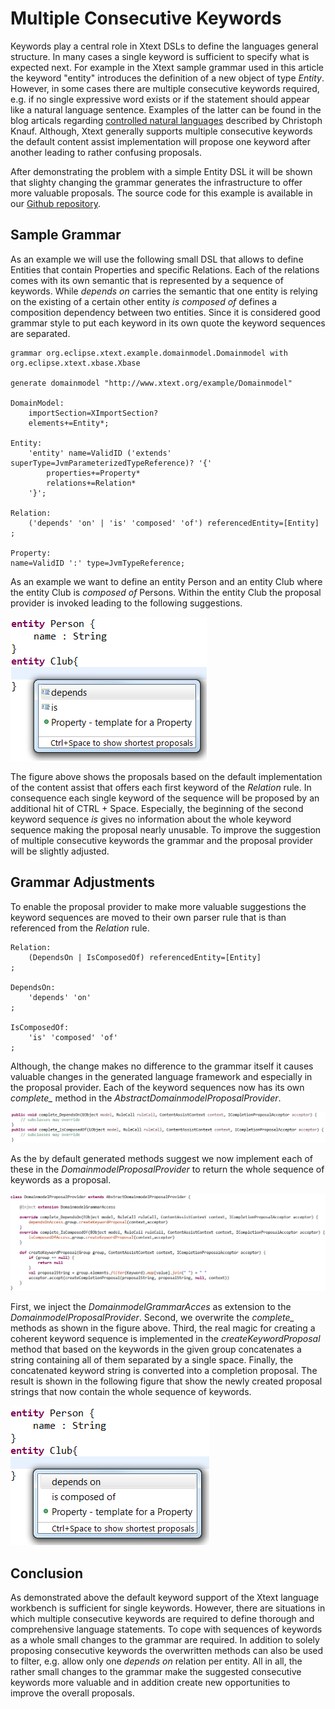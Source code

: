 # Multiple Consecutive Keywords

Keywords play a central role in Xtext DSLs to define the languages general structure. In many cases a single keyword is sufficient to specify what is expected next. For example in the Xtext sample grammar used in this article the keyword "entity" introduces the definition of a new object of type *Entity*. However, in some cases there are multiple consecutive keywords required, e.g. if no single expressive word exists or if the statement should appear like a natural language sentence. Examples of the latter can be found in the blog articals regarding [controlled natural languages](https://blogs.itemis.com/en/xtext-and-controlled-natural-languages-for-software-requirements-part-1)  described by Christoph Knauf. Although, Xtext generally supports multiple consecutive keywords the default content assist implementation  will propose one keyword after another leading to rather confusing proposals. 

After demonstrating the problem with a simple Entity DSL it will be shown that slighty changing the grammar generates the infrastructure to offer more valuable proposals. The source code for this example is available in our [Github repository](https://github.com/itemis/itemis-blog/tree/multiple_keywords).

## Sample Grammar
As an example we will use the following small DSL that allows to define Entities that contain Properties and specific Relations. Each of the relations comes with its own semantic that is represented by a sequence of keywords. While *depends on* carries the semantic that one entity is relying on the existing of a certain other entity *is composed of* defines a composition dependency between two entities. Since it is considered good grammar style to put each keyword in its own quote the keyword sequences are separated. 
    
	grammar org.eclipse.xtext.example.domainmodel.Domainmodel with org.eclipse.xtext.xbase.Xbase
	
	generate domainmodel "http://www.xtext.org/example/Domainmodel"
	
	DomainModel:
		importSection=XImportSection?
		elements+=Entity*;
	
	Entity:
		'entity' name=ValidID ('extends' superType=JvmParameterizedTypeReference)? '{'
			properties+=Property*
			relations+=Relation*
		'}';
	
	Relation:
		('depends' 'on' | 'is' 'composed' 'of') referencedEntity=[Entity]
	;
	
	Property:
	name=ValidID ':' type=JvmTypeReference;
	

As an example we want to define an entity Person and an entity Club where the entity Club is *composed of* Persons. Within the entity Club the proposal provider is invoked leading to the following suggestions. 

![Default Proposal Provider](images/ProposalDefault.png)

The figure above shows the proposals based on the default implementation of the content assist that offers each first keyword of the *Relation* rule. In consequence each single keyword of the sequence will be proposed by an additional hit of CTRL + Space. Especially, the beginning of the second keyword sequence *is* gives no information about the whole keyword sequence making the proposal nearly unusable. To improve the suggestion of multiple consecutive keywords the grammar and the proposal provider will be slightly adjusted.

## Grammar Adjustments
To enable the proposal provider to make more valuable suggestions the keyword sequences are moved to their own parser rule that is than referenced from the *Relation* rule. 

	Relation:
		(DependsOn | IsComposedOf) referencedEntity=[Entity]
	;
	
	DependsOn:
		'depends' 'on'
	;
	
	IsComposedOf:
		'is' 'composed' 'of'
	;

Although, the change makes no difference to the grammar itself it causes valuable changes in the generated language framework and especially in the proposal provider. Each of the keyword sequences now has its own *complete_* method in the *AbstractDomainmodelProposalProvider*.

![Complete Methods](images/CompleteMethods.png)

As the by default generated methods suggest we now implement each of these in the *DomainmodelProposalProvider* to return the whole sequence of keywords as a proposal.

![Overwritten Proposal Provider](images/OverwrittenProposalProvider.png)

First, we inject the *DomainmodelGrammarAcces* as extension to the *DomainmodelProposalProvider*. Second, we overwrite the *complete_* methods as shown in the figure above. Third, the real magic for creating a coherent keyword sequence is implemented in the *createKeywordProposal* method that based on the keywords in the given group concatenates a string containing all of them separated by a single space. Finally, the concatenated keyword string is converted into a completion proposal. The result is shown in the following figure that show the newly created proposal strings that now contain the whole sequence of keywords.

 ![Enhanced Proposal Provider](images/ProposalNew.png)

## Conclusion
As demonstrated above the default keyword support of the Xtext language workbench is sufficient for single keywords. However, there are situations in which multiple consecutive keywords are required to define thorough and comprehensive language statements. To cope with sequences of keywords as a whole small changes to the grammar are required. In addition to solely proposing consecutive keywords the overwritten methods can also be used to filter, e.g. allow only one *depends on* relation per entity. All in all, the rather small changes to the grammar make the suggested consecutive keywords more valuable and in addition create new opportunities to improve the overall proposals.
  